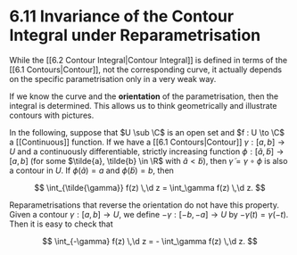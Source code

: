 # 6.11 Invariance of the Contour Integral under Reparametrisation

While the [[6.2 Contour Integral|Contour Integral]] is defined in terms of the [[6.1 Contours|Contour]], not the corresponding curve, it actually depends on the specific parametrisation only in a very weak way.

If we know the curve and the **orientation** of the parametrisation, then the integral is determined. This allows us to think geometrically and illustrate contours with pictures.

In the following, suppose that $U \sub \C$ is an open set and $f : U \to \C$ a [[Continuous]] function. If we have a [[6.1 Contours|Contour]] $\gamma : [a, b] \to U$ and a continuously differentiable, strictly increasing function $\phi : [\tilde{a}, \tilde{b}] \to [a, b]$ (for some $\tilde{a}, \tilde{b} \in \R$ with $\tilde{a} < \tilde{b}$), then $\tilde{\gamma} = \gamma \circ \phi$ is also a contour in $U$. If $\phi(\tilde{a})= a$ and $\phi(\tilde{b}) = b$, then

$$
\int_{\tilde{\gamma}} f(z) \,\d z = \int_\gamma f(z) \,\d z.
$$

Reparametrisations that reverse the orientation do not have this property. Given a contour $\gamma : [a, b] \to U$, we define $-\gamma : [-b, -a] \to U$ by $-\gamma(t) = \gamma(-t)$. Then it is easy to check that

$$
\int_{-\gamma} f(z) \,\d z = - \int_\gamma f(z) \,\d z.
$$